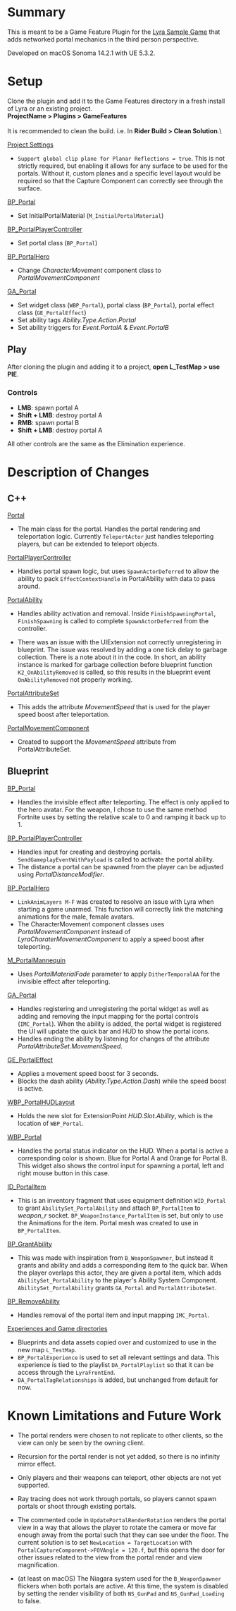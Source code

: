 # Summary
This is meant to be a Game Feature Plugin for the [Lyra Sample Game](https://dev.epicgames.com/documentation/en-us/unreal-engine/lyra-sample-game-in-unreal-engine) that adds networked portal mechanics in the third person perspective.

Developed on macOS Sonoma 14.2.1 with UE 5.3.2.
# Setup  
Clone the plugin and add it to the Game Features directory in a fresh install of Lyra or an existing project.\
**ProjectName > Plugins > GameFeatures** \
\
It is recommended to clean the build. i.e. In **Rider Build > Clean Solution**.\
  
<u>Project Settings</u>
- `Support global clip plane for Planar Reflections = true`. This is not strictly required, but enabling it allows for any surface to be used for the portals. Without it, custom planes and a specific level layout would be required so that the Capture Component can correctly see through the surface.  
  
<u>BP_Portal</u>  
- Set InitialPortalMaterial (`M_InitialPortalMaterial`)
  
<u>BP_PortalPlayerController</u>  
- Set portal class (`BP_Portal`)
  
<u>BP_PortalHero</u>  
- Change *CharacterMovement* component class to *PortalMovementComponent*  
  
<u>GA_Portal</u>  
- Set widget class (`WBP_Portal`), portal class (`BP_Portal`), portal effect class (`GE_PortalEffect`)  
- Set ability tags *Ability.Type.Action.Portal*  
- Set ability triggers for *Event.PortalA* & *Event.PortalB*
## Play
After cloning the plugin and adding it to a project, **open L_TestMap > use PIE**.
### Controls
- **LMB**: spawn portal A
- **Shift + LMB**: destroy portal A
- **RMB**: spawn portal B
- **Shift + LMB**: destroy portal A

All other controls are the same as the Elimination experience.
# Description of Changes
## C++
<u>Portal</u>  
- The main class for the portal. Handles the portal rendering and teleportation logic. Currently `TeleportActor` just handles teleporting players, but can be extended to teleport objects.  
  
<u>PortalPlayerController</u>  
- Handles portal spawn logic, but uses `SpawnActorDeferred` to allow the ability to pack `EffectContextHandle` in PortalAbility with data to pass around.  
  
<u>PortalAbility</u>  
- Handles ability activation and removal. Inside `FinishSpawningPortal`, `FinishSpawning` is called to complete `SpawnActorDeferred` from the controller.  
  
- There was an issue with the UIExtension not correctly unregistering in blueprint. The issue was resolved by adding a one tick delay to garbage collection. There is a note about it in the code. In short, an ability instance is marked for garbage collection before blueprint function `K2_OnAbilityRemoved` is called, so this results in the blueprint event `OnAbilityRemoved` not properly working.  
  
<u>PortalAttributeSet</u> 
- This adds the attribute *MovementSpeed* that is used for the player speed boost after teleportation.  
  
<u>PortalMovementComponent</u>  
- Created to support the *MovementSpeed* attribute from PortalAttributeSet.  
## Blueprint
<u>BP_Portal</u>  
- Handles the invisible effect after teleporting. The effect is only applied to the hero avatar. For the weapon, I chose to use the same method Fortnite uses by setting the relative scale to 0 and ramping it back up to 1.  
  
<u>BP_PortalPlayerController</u>  
- Handles input for creating and destroying portals. `SendGameplayEventWithPayload` is called to activate the portal ability.  
- The distance a portal can be spawned from the player can be adjusted using *PortalDistanceModifier*.  
  
<u>BP_PortalHero</u>  
- `LinkAnimLayers M-F` was created to resolve an issue with Lyra when starting a game unarmed. This function will correctly link the matching animations for the male, female avatars.  
- The CharacterMovement component classes uses *PortalMovementComponent* instead of *LyraCharaterMovementComponent* to apply a speed boost after teleporting.  
  
<u>M_PortalMannequin</u>  
- Uses *PortalMaterialFade* parameter to apply `DitherTemporalAA` for the invisible effect after teleporting.  
  
<u>GA_Portal</u>  
- Handles registering and unregistering the portal widget as well as adding and removing the input mapping for the portal controls (`IMC_Portal`). When the ability is added, the portal widget is registered the UI will update the quick bar and HUD to show the portal icons.  
- Handles ending the ability by listening for changes of the attribute *PortalAttributeSet.MovementSpeed*.  
  
<u>GE_PortalEffect</u>  
- Applies a movement speed boost for 3 seconds.  
- Blocks the dash ability (*Ability.Type.Action.Dash*) while the speed boost is active.  
  
<u>WBP_PortalHUDLayout</u>  
- Holds the new slot for ExtensionPoint *HUD.Slot.Ability*, which is the location of `WBP_Portal`.  
  
<u>WBP_Portal</u>  
- Handles the portal status indicator on the HUD. When a portal is active a corresponding color is shown. Blue for Portal A and Orange for Portal B. This widget also shows the control input for spawning a portal, left and right mouse button in this case.  
  
<u>ID_PortalItem</u>  
- This is an inventory fragment that uses equipment definition `WID_Portal` to grant `AbilitySet_PortalAbility` and attach `BP_PortalItem` to *weapon_r* socket. `BP_WeaponInstance_PortalItem` is set, but only to use the Animations for the item. Portal mesh was created to use in `BP_PortalItem`.  
  
<u>BP_GrantAbility</u>  
- This was made with inspiration from `B_WeaponSpawner`, but instead it grants and ability and adds a corresponding item to the quick bar. When the player overlaps this actor, they are given a portal item, which adds `AbilitySet_PortalAbility` to the player's Ability System Component. `AbilitySet_PortalAbility` grants `GA_Portal` and `PortalAttributeSet`.  
  
<u>BP_RemoveAbility</u>  
- Handles removal of the portal item and input mapping `IMC_Portal`.  
  
<u>Experiences and Game directories</u>  
- Blueprints and data assets copied over and customized to use in the new map `L_TestMap`.  
- `BP_PortalExperience` is used to set all relevant settings and data. This experience is tied to the playlist `DA_PortalPlaylist` so that it can be access through the `LyraFrontEnd`.  
- `DA_PortalTagRelationships` is added, but unchanged from default for now.
# Known Limitations and Future Work
- The portal renders were chosen to not replicate to other clients, so the view can only be seen by the owning client.

- Recursion for the portal render is not yet added, so there is no infinity mirror effect.

- Only players and their weapons can teleport, other objects are not yet supported.

- Ray tracing does not work through portals, so players cannot spawn portals or shoot through existing portals.

- The commented code in `UpdatePortalRenderRotation` renders the portal view in a way that allows the player to rotate the camera or move far enough away from the portal such that they can see under the floor. The current solution is to set `NewLocation = TargetLocation` with `PortalCaptureComponent->FOVAngle = 120.f`, but this opens the door for other issues related to the view from the portal render and view magnification.

- (at least on macOS) The Niagara system used for the `B_WeaponSpawner` flickers when both portals are active. At this time, the system is disabled by setting the render visibility of both `NS_GunPad` and `NS_GunPad_Loading` to false.
